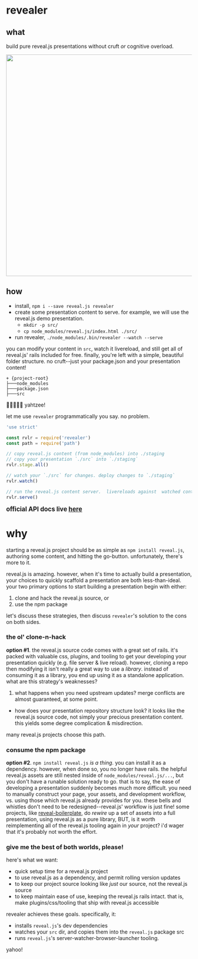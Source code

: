 # revealer

## what

build pure reveal.js presentations without cruft _or_ cognitive overload.

<img width="600px" src="https://raw.githubusercontent.com/cdaringe/revealer/master/img/revealer.png"></img>

## how

- install, `npm i --save reveal.js revealer`
- create some presentation content to serve. for example, we will use the reveal.js demo presentation.
  - `mkdir -p src/`
  - `cp node_modules/reveal.js/index.html ./src/`
- run revealer, `./node_modules/.bin/revealer --watch --serve`

you can modify your content in `src`, watch it livereload, and still get all of reveal.js' rails included for free. finally, you're left with a simple, beautiful folder structure.  no cruft--just your package.json and your presentation content!

```
+ {project-root}
├───node_modules
├───package.json
├───src
```

:game_die::game_die::game_die::game_die::game_die: yahtzee!

let me use `revealer` programmatically you say.  no problem.

```js
'use strict'

const rvlr = require('revealer')
const path = require('path')

// copy reveal.js content (from node_modules) into ./staging
// copy your presentation `./src` into `./staging`
rvlr.stage.all()

// watch your `./src` for changes. deploy changes to `./staging`
rvlr.watch()

// run the reveal.js content server.  livereloads against  watched content
rvlr.serve()
```

<big>**official API docs live [here](https://cdaringe.github.io/revealer/)**</big>

# why

starting a reveal.js project should be as simple as `npm install reveal.js`, authoring some content, and hitting the go-button.  unfortunately, there's more to it.

reveal.js is amazing.  however, when it's time to actually build a presentation, your choices to quickly scaffold a presentation are both less-than-ideal.  your two primary options to start building a presentation begin with either:

1. clone and hack the reveal.js source, or
1. use the npm package

let's discuss these strategies, then discuss `revealer`'s solution to the cons on both sides.

### the ol' clone-n-hack

**option #1**.  the reveal.js source code comes with a great set of rails.  it's packed with valuable css, plugins, and tooling to get your developing your presentation quickly (e.g. file server & live reload).  however, cloning a repo then modifying it isn't really a great way to use a _library_.  instead of consuming it as a library, you end up using it as a standalone application.  what are this strategy's weaknesses?

1. what happens when you need upstream updates? merge conflicts are almost guaranteed, at some point.
- how does your presentation repository structure look? it looks like the reveal.js source code, not simply your precious presentation content.  this yields some degree complication & misdirection.

many reveal.js projects choose this path.

### consume the npm package

**option #2**. `npm install reveal.js` _is a thing_.  you can install it as a dependency.  however, when done so, you no longer have rails.  the helpful reveal.js assets are still nested inside of `node_modules/reveal.js/...`, but you don't have a runable solution ready to go.  that is to say, the ease of developing a presentation suddenly becomes much more difficult.  you need to manually construct your page, your assets, and development workflow, vs. using those which reveal.js already provides for you. these bells and whistles don't need to be redesigned--reveal.js' workflow is just fine!  some projects, like [reveal-boilerplate](https://github.com/Retozi/reveal-boilerplate), do _rewire_ up a set of assets into a full presentation, using reveal.js as a pure library, BUT, is it worth reimplementing all of the reveal.js tooling again in _your_ project?  i'd wager that it's probably not worth the effort.

### give me the best of both worlds, please!

here's what we want:
  - quick setup time for a reveal.js project
  - to use reveal.js as a dependency, and permit rolling version updates
  - to keep our project source looking like _just_ our source, not the reveal.js source
  - to keep maintain ease of use, keeping the reveal.js rails intact.  that is, make  plugins/css/tooling that ship with reveal.js accessible


revealer achieves these goals. specifically, it:

  - installs `reveal.js`'s dev dependencies
  - watches your `src` dir, and copies them into the `reveal.js` package src
  - runs `reveal.js`'s server-watcher-browser-launcher tooling.

yahoo!
